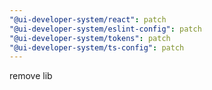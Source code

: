```yaml
---
"@ui-developer-system/react": patch
"@ui-developer-system/eslint-config": patch
"@ui-developer-system/tokens": patch
"@ui-developer-system/ts-config": patch
---
```


remove lib
